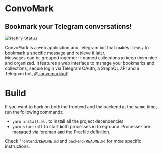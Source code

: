 # ConvoMark
## Bookmark your Telegram conversations!

[![Netlify Status](https://api.netlify.com/api/v1/badges/307b81de-0925-45c8-ab57-7401052d63f2/deploy-status)](https://app.netlify.com/sites/suspicious-pike-0e144f/deploys)

ConvoMark is a web application and Telegram bot that makes it easy to bookmark a specific message and retrieve it later.  
Messages can be grouped together in named collections to keep them nice and organized.
It features a web interface to manage your bookmarks and collections, secure login via Telegram OAuth, a GraphQL API and a Telegram bot, [@convomarkbot](https://t.me/convomarkbot)! 

# Build
If you want to hack on both the frontend and the backend at the same time, run the following commands:
- `yarn install:all` to install all the project dependencies
- `yarn start:all` to start both processes in foreground. Processes are managed via [foreman]() and the Procfile definition.

Check `frontend/README.md` and `backend/README.md` for more specific instructions.